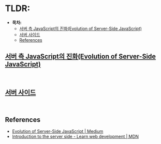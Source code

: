 # TLDR: 

- **목차:**
  - [서버 측 JavaScript의 진화(Evolution of Server-Side JavaScript)](#서버-측-javascript의-진화evolution-of-server-side-javascript)
  - [서버 사이드](https://developer.mozilla.org/en-US/docs/Learn/Server-side/First_steps/Introduction)
  - [References](#references)


## [서버 측 JavaScript의 진화(Evolution of Server-Side JavaScript)](https://itnext.io/evolution-of-server-side-javascript-314a8d408da4)

<br>

## [서버 사이드](https://developer.mozilla.org/en-US/docs/Learn/Server-side/First_steps/Introduction)

<br>

## References
- [Evolution of Server-Side JavaScript | Medium](https://itnext.io/evolution-of-server-side-javascript-314a8d408da4)
- [Introduction to the server side - Learn web development | MDN](https://developer.mozilla.org/en-US/docs/Learn/Server-side/First_steps/Introduction)
